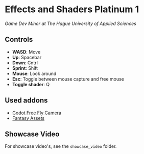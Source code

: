 # Effects and Shaders Platinum 1
_Game Dev Minor at The Hague University of Applied Sciences_

## Controls
- **WASD**: Move
- **Up**: Spacebar
- **Down**: Cntrl
- **Sprint**: Shift
- **Mouse**: Look around
- **Esc**: Toggle between mouse capture and free mouse
- **Toggle shader**: Q

## Used addons
- [Godot Free Fly Camera](https://github.com/highlife22/godot-free-fly-camera)
- [Fantasy Assets](https://github.com/ithappystudios/Fantasy-Free-Godot)

## Showcase Video
For showcase video's, see the `showcase_video` folder.